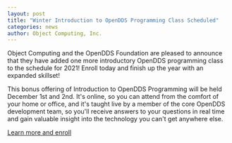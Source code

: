 ```yaml
---
layout: post
title: "Winter Introduction to OpenDDS Programming Class Scheduled"
categories: news
author: Object Computing, Inc.
---
```


Object Computing and the OpenDDS Foundation are pleased to announce that they have added one more introductory OpenDDS programming class to the schedule for 2021! Enroll today and finish up the year with an expanded skillset!

This bonus offering of Introduction to OpenDDS Programming will be held December 1st and 2nd. It's online, so you can attend from the comfort of your home or office, and it's taught live by a member of the core OpenDDS development team, so you'll receive answers to your questions in real time and gain valuable insight into the technology you can't get anywhere else.

[Learn more and enroll](https://objectcomputing.com/services/training/catalog/middleware/opendds-programming-cpp-and-java)
